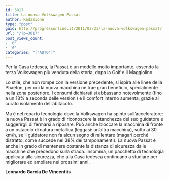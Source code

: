```yaml
---
id: 3817
title: La nuova Volkswagen Passat
author: Redazione
type: "post"
guid: http://progressonline.it/2011/02/21/la-nuova-volkswagen-passat/
url: "/?p=3817"
post_views_count:
- '0'
- '0'
categories: "['AUTO']"
---
```


Per la Casa tedesca, la Passat è un modello molto importante, essendo la terza Volkswagen più venduta della storia, dopo la Golf e il Maggiolino.

Lo stile, che non rompe con la versione precedente, si ispira alle linee della Phaeton, per cui la nuova macchina ne trae gran beneficio, specialmente nella zona posteriore. I consumi dichiarati si abbassano notevolmente (fino a un 18% a seconda delle versioni) e il comfort interno aumenta, grazie al curato isolamento dell’abitacolo.

Ma è nel reparto tecnologia dove la Volkswagen ha spinto sull’acceleratore: la nuova Passat è in grado di riconoscere la stanchezza del suo guidatore e suggerirgli di fermarsi a riposare. Può anche bloccare la macchina di fronte a un ostacolo di natura metallica (leggasi: un’altra macchina), sotto ai 30 km/h, se il guidatore non fa alcun segno di rallentare (magari perché distratto, come succede nel 38% dei tamponamenti). La nuova Passat è anche in grado di mantenere costante la distanza di sicurezza dalle macchine che precedono sulla strada. Insomma, un pacchetto di tecnologia applicata alla sicurezza, che alla Casa tedesca continuano a studiare per migliorare ed ampliare nei prossimi anni.

**Leonardo Garcìa De Vincentiis**